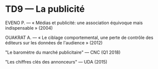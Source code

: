 # TD9 — La publicité

EVENO P. — « Médias et publicité: une association équivoque mais indispensable » \(2004\)

OUAKRAT A. — « Le ciblage comportemental, une perte de contrôle des éditeurs sur les données de l'audience » \(2012\)

"Le baromètre du marché publicitaire" — CNC \(Q1 2018\)

"Les chiffres clés des annonceurs" — UDA \(2015\)

